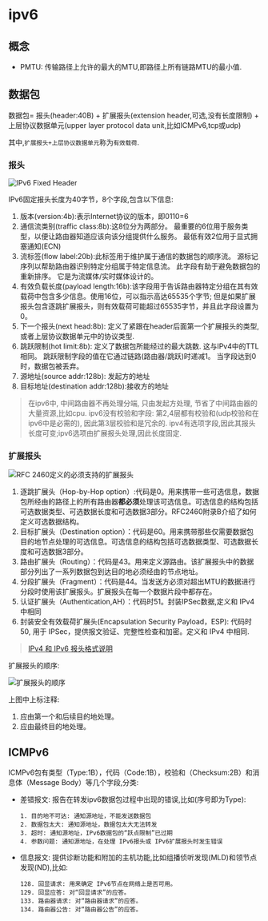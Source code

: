 # ipv6

## 概念
- PMTU: 传输路径上允许的最大的MTU,即路径上所有链路MTU的最小值.

## 数据包
数据包= 报头(header:40B) + 扩展报头(extension header,可选,没有长度限制) + 上层协议数据单元(upper layer protocol data unit,比如ICMPv6,tcp或udp)

其中,`扩展报头+上层协议数据单元`称为`有效载荷`.

### 报头
![IPv6 Fixed Header](https://7n.w3cschool.cn/attachments/tuploads/ipv6/IPv6_header.jpg)

IPv6固定报头长度为40字节，8个字段,包含以下信息:
1. 版本(version:4b):表示Internet协议的版本，即0110=6
1. 通信流类别(traffic class:8b):这8位分为两部分。 最重要的6位用于服务类型，以便让路由器知道应该向该分组提供什么服务。 最低有效2位用于显式拥塞通知(ECN)
1. 流标签(flow label:20b):此标签用于维护属于通信的数据包的顺序流。 源标记序列以帮助路由器识别特定分组属于特定信息流。 此字段有助于避免数据包的重新排序。 它是为流媒体/实时媒体设计的。
1. 有效负载长度(payload length:16b):该字段用于告诉路由器特定分组在其有效载荷中包含多少信息。使用16位，可以指示高达65535个字节; 但是如果扩展报头包含逐跳扩展报头，则有效载荷可能超过65535字节，并且此字段设置为0。
1. 下一个报头(next head:8b): 定义了紧跟在header后面第一个扩展报头的类型,或者上层协议数据单元中的协议类型.
1. 跳跃限制(hot limit:8b): 定义了数据包所能经过的最大跳数. 这与IPv4中的TTL相同。 跳跃限制字段的值在它通过链路(路由器/跳跃)时递减1。 当字段达到0时，数据包被丢弃。
1. 源地址(source addr:128b): 发起方的地址
1. 目标地址(destination addr:128b):接收方的地址

> 在ipv6中, 中间路由器不再处理分端, 只由发起方处理, 节省了中间路由器的大量资源,比如cpu.
> ipv6没有校验和字段: 第2,4层都有校验和(udp校验和在ipv6中是必需的), 因此第3层校验和是冗余的.
> ipv4有选项字段,因此其报头长度可变;ipv6选项由扩展报头处理,因此长度固定.

### 扩展报头
![RFC 2460定义的必须支持的扩展报头](https://7n.w3cschool.cn/attachments/tuploads/ipv6/extension_headers.jpg)

1. 逐跳扩展头（Hop-by-Hop option）:代码是0。用来携带一些可选信息，数据包所经由的路径上的所有路由器**都必须**处理该可选信息。可选信息的结构包括可选数据类型、可选数据长度和可选数据3部分。RFC2460附录B介绍了如何定义可选数据结构。
1. 目标扩展头（Destination option）：代码是60。用来携带那些仅需要数据包目的地节点处理的可选信息。可选信息的结构包括可选数据类型、可选数据长度和可选数据3部分。
1. 路由扩展头（Routing）：代码是43。用来定义源路由。该扩展报头中的数据部分列出了一系列数据包到达目的地必须经由的节点地址。
1. 分段扩展头（Fragment）：代码是44。当发送方必须对超出MTU的数据进行分段时使用该扩展报头。扩展报头在每一个数据片段中都存在。
1. 认证扩展头（Authentication,AH）：代码时51。封装IPSec数据,定义和 IPv4 中相同
1. 封装安全有效载荷扩展头(Encapsulation Security Payload，ESP): 代码时50, 用于 IPSec，提供报文验证、完整性检查和加密。定义和 IPv4 中相同.

> [IPv4 和 IPv6 报头格式说明](https://ccie.lol/knowledge-base/ipv4-and-ipv6-packet-header/)

扩展报头的顺序:

![扩展报头的顺序](https://7n.w3cschool.cn/attachments/tuploads/ipv6/extension_headers_sequence.jpg)

上图中上标注释:
1. 应由第一个和后续目的地处理。
1. 应由最终目的地处理。

## ICMPv6
ICMPv6包有类型（Type:1B），代码（Code:1B），校验和（Checksum:2B）和消息体（Message Body）等几个字段,分类:
- 差错报文: 报告在转发ipv6数据包过程中出现的错误,比如(序号即为Type):

      1. 目的地不可达: 通知源地址，不能发送数据包
      2. 数据包太大: 通知源地址，数据包太大无法转发
      3. 超时: 通知源地址，IPv6数据包的“跃点限制”已过期
      4. 参数问题: 通知源地址，在处理 IPv6报头或 IPv6扩展报头时发生错误
- 信息报文: 提供诊断功能和附加的主机功能,比如组播侦听发现(MLD)和领节点发现(ND),比如:

      128. 回显请求: 用来确定 IPv6节点在网络上是否可用。
      129. 回显应答: 对“回显请求”的应答。
      133. 路由器请求: 对“路由器请求”的应答。
      134. 路由器公告: 对“路由器公告”的应答。